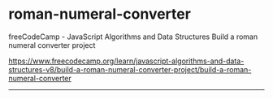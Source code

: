 # roman-numeral-converter

freeCodeCamp - JavaScript Algorithms and Data Structures
Build a roman numeral converter project

https://www.freecodecamp.org/learn/javascript-algorithms-and-data-structures-v8/build-a-roman-numeral-converter-project/build-a-roman-numeral-converter

***
